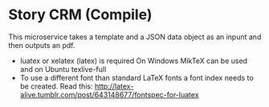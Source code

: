 Story CRM (Compile)
===================

This microservice takes a template and a JSON data object as an inpunt and then outputs
an pdf.

* luatex or xelatex (latex) is required
  On Windows MikTeX can be used and on Ubuntu texlive-full
* To use a different font than standard LaTeX fonts a font index needs to be created. Read this:
  http://latex-alive.tumblr.com/post/643148677/fontspec-for-luatex